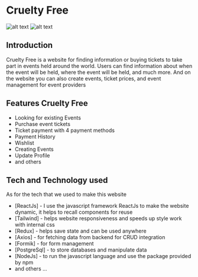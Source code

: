 # Cruelty Free
![alt text](https://res.cloudinary.com/dxs0yxeyr/image/upload/v1690641418/Amat%20Daus/1690641415646.png)
![alt text]([link_gambar](https://res.cloudinary.com/dxs0yxeyr/image/upload/v1690641508/Amat%20Daus/1690641506704.png))
## Introduction
Cruelty Free is a website for finding information or buying tickets to take part in events held around the world. Users can find information about when the event will be held, where the event will be held, and much more. And on the website you can also create events, ticket prices, and event management for event providers

## Features Cruelty Free
- Looking for existing Events
- Purchase event tickets
- Ticket payment with 4 payment methods
- Payment History
- Wishlist
- Creating Events
- Update Profile
- and others

## Tech and Technology used
As for the tech that we used to make this website

- [ReactJs] - I use the javascript framework ReactJs to make the website dynamic, it helps to recall components for reuse
- [Tailwind] - helps website responsiveness and speeds up style work with internal css
- [Redux] - helps save state and can be used anywhere
- [Axios] - for fetching data from backend for CRUD integration
- [Formik] - for form management
- [PostgreSql] - to store databases and manipulate data
- [NodeJs] - to run the javascript language and use the package provided by npm
- and others ...
